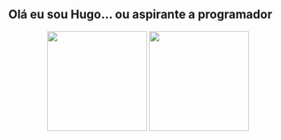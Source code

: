    
## Olá eu sou Hugo... ou aspirante a programador
<div align="center">
  <img height="180em" src="https://github-readme-stats.vercel.app/api?username=Ragbol&show_icons=true&theme=dark&include_all_commits=true&count_private=true"/>
  <img height="180em" src="https://github-readme-stats.vercel.app/api/top-langs/?username=Ragbol&layout=compact&langs_count=7&theme=dark"/>
</div>

  
  ##
  ##
 
